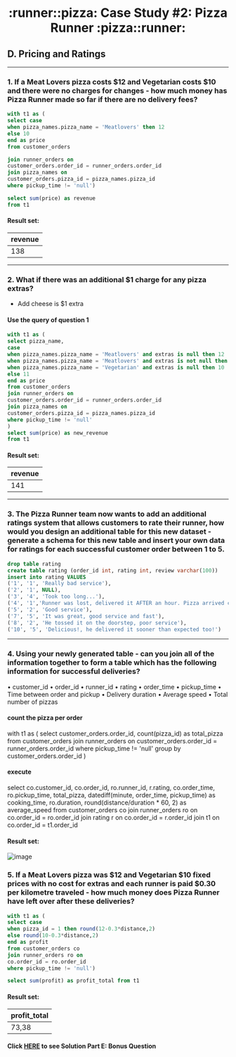 <h1 align="center"> :runner::pizza: Case Study #2: Pizza Runner :pizza::runner:</h1>

## D. Pricing and Ratings

***
###  1. If a Meat Lovers pizza costs $12 and Vegetarian costs $10 and there were no charges for changes - how much money has Pizza Runner made so far if there are no delivery fees?

```sql
with t1 as ( 
select case
when pizza_names.pizza_name = 'Meatlovers' then 12
else 10
end as price
from customer_orders

join runner_orders on 
customer_orders.order_id = runner_orders.order_id
join pizza_names on 
customer_orders.pizza_id = pizza_names.pizza_id
where pickup_time != 'null')

select sum(price) as revenue
from t1
```

#### Result set:
|  revenue  |
| --------- |
| 138       |

***
###  2. What if there was an additional $1 charge for any pizza extras?
- Add cheese is $1 extra

#### Use the query of question 1 

```sql
with t1 as (
select pizza_name,
case
when pizza_names.pizza_name = 'Meatlovers' and extras is null then 12
when pizza_names.pizza_name = 'Meatlovers' and extras is not null then 13
when pizza_names.pizza_name = 'Vegetarian' and extras is null then 10
else 11
end as price
from customer_orders 
join runner_orders on 
customer_orders.order_id = runner_orders.order_id
join pizza_names on 
customer_orders.pizza_id = pizza_names.pizza_id
where pickup_time != 'null'
)
select sum(price) as new_revenue
from t1
```

#### Result set:
|  revenue  |
| --------- |
| 141       |

***
### 3. The Pizza Runner team now wants to add an additional ratings system that allows customers to rate their runner, how would you design an additional table for this new dataset - generate a schema for this new table and insert your own data for ratings for each successful customer order between 1 to 5.

```sql
drop table rating
create table rating (order_id int, rating int, review varchar(100))
insert into rating VALUES
('1', '1', 'Really bad service'),
('2', '1', NULL),
('3', '4', 'Took too long...'),
('4', '1','Runner was lost, delivered it AFTER an hour. Pizza arrived cold' ),
('5', '2', 'Good service'),
('7', '5', 'It was great, good service and fast'),
('8', '2', 'He tossed it on the doorstep, poor service'),
('10', '5', 'Delicious!, he delivered it sooner than expected too!')
```

***
### 4. Using your newly generated table - can you join all of the information together to form a table which has the following information for successful deliveries?
• customer_id
• order_id
• runner_id
• rating
• order_time
• pickup_time
• Time between order and pickup
• Delivery duration
• Average speed
• Total number of pizzas

#### count the pizza per order

with t1 as (
select customer_orders.order_id, count(pizza_id) as total_pizza
from customer_orders join runner_orders on 
customer_orders.order_id = runner_orders.order_id
where pickup_time != 'null'
group by customer_orders.order_id
)

#### execute
select co.customer_id, co.order_id, ro.runner_id, r.rating, co.order_time, ro.pickup_time, total_pizza,
datediff(minute, order_time, pickup_time) as cooking_time, ro.duration, round(distance/duration * 60, 2) as average_speed
from customer_orders co
join runner_orders ro on 
co.order_id = ro.order_id
join rating r on 
co.order_id = r.order_id
join t1 on 
co.order_id = t1.order_id

#### Result set:
![image](https://github.com/phucthichlai/SQL_8weekchallenge/blob/main/Case%20Study%202%20-%20Pizza%20Runner/Images/result%20cs2%20Dq4.png?raw=true)

### 5. If a Meat Lovers pizza was $12 and Vegetarian $10 fixed prices with no cost for extras and each runner is paid $0.30 per kilometre traveled - how much money does Pizza Runner have left over after these deliveries?

```sql
with t1 as (
select case 
when pizza_id = 1 then round(12-0.3*distance,2)
else round(10-0.3*distance,2)
end as profit 
from customer_orders co
join runner_orders ro on 
co.order_id = ro.order_id
where pickup_time != 'null')

select sum(profit) as profit_total from t1
```
#### Result set:
| profit_total |
| ------------ |
| 73,38        |


#### Click [HERE](https://github.com/phucthichlai/SQL_8weekchallenge/blob/main/Case%20Study%202%20-%20Pizza%20Runner/Solution%3A%20E.%20Bonus%20Question.md) to see Solution Part E: Bonus Question


